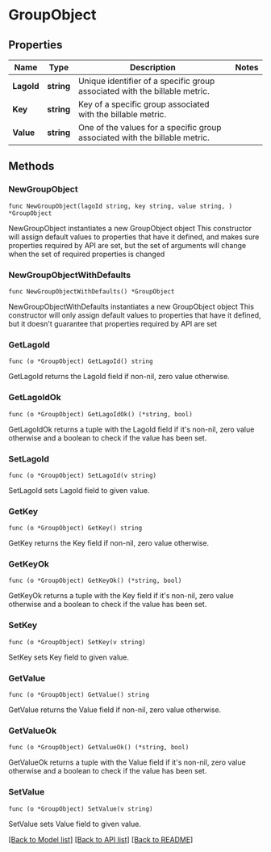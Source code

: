 # GroupObject

## Properties

Name | Type | Description | Notes
------------ | ------------- | ------------- | -------------
**LagoId** | **string** | Unique identifier of a specific group associated with the billable metric. | 
**Key** | **string** | Key of a specific group associated with the billable metric. | 
**Value** | **string** | One of the values for a specific group associated with the billable metric. | 

## Methods

### NewGroupObject

`func NewGroupObject(lagoId string, key string, value string, ) *GroupObject`

NewGroupObject instantiates a new GroupObject object
This constructor will assign default values to properties that have it defined,
and makes sure properties required by API are set, but the set of arguments
will change when the set of required properties is changed

### NewGroupObjectWithDefaults

`func NewGroupObjectWithDefaults() *GroupObject`

NewGroupObjectWithDefaults instantiates a new GroupObject object
This constructor will only assign default values to properties that have it defined,
but it doesn't guarantee that properties required by API are set

### GetLagoId

`func (o *GroupObject) GetLagoId() string`

GetLagoId returns the LagoId field if non-nil, zero value otherwise.

### GetLagoIdOk

`func (o *GroupObject) GetLagoIdOk() (*string, bool)`

GetLagoIdOk returns a tuple with the LagoId field if it's non-nil, zero value otherwise
and a boolean to check if the value has been set.

### SetLagoId

`func (o *GroupObject) SetLagoId(v string)`

SetLagoId sets LagoId field to given value.


### GetKey

`func (o *GroupObject) GetKey() string`

GetKey returns the Key field if non-nil, zero value otherwise.

### GetKeyOk

`func (o *GroupObject) GetKeyOk() (*string, bool)`

GetKeyOk returns a tuple with the Key field if it's non-nil, zero value otherwise
and a boolean to check if the value has been set.

### SetKey

`func (o *GroupObject) SetKey(v string)`

SetKey sets Key field to given value.


### GetValue

`func (o *GroupObject) GetValue() string`

GetValue returns the Value field if non-nil, zero value otherwise.

### GetValueOk

`func (o *GroupObject) GetValueOk() (*string, bool)`

GetValueOk returns a tuple with the Value field if it's non-nil, zero value otherwise
and a boolean to check if the value has been set.

### SetValue

`func (o *GroupObject) SetValue(v string)`

SetValue sets Value field to given value.



[[Back to Model list]](../README.md#documentation-for-models) [[Back to API list]](../README.md#documentation-for-api-endpoints) [[Back to README]](../README.md)


